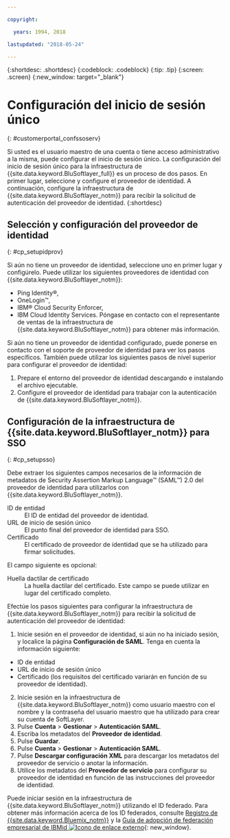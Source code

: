 ```yaml
---

copyright:

  years: 1994, 2018

lastupdated: "2018-05-24"

---
```


{:shortdesc: .shortdesc}
{:codeblock: .codeblock}
{:tip: .tip}
{:screen: .screen}
{:new_window: target="_blank"}


# Configuración del inicio de sesión único
{: #customerportal_confssoserv}

Si usted es el usuario maestro de una cuenta o tiene acceso administrativo a la misma, puede configurar el inicio de sesión único. La configuración del inicio de sesión único para la infraestructura de {{site.data.keyword.BluSoftlayer_full}} es un proceso de dos pasos.  En primer lugar, seleccione y configure el proveedor de identidad. A continuación, configure la infraestructura de {{site.data.keyword.BluSoftlayer_notm}} para recibir la solicitud de autenticación del proveedor de identidad.
{:shortdesc}

## Selección y configuración del proveedor de identidad
{: #cp_setupidprov}

Si aún no tiene un proveedor de identidad, seleccione uno en primer lugar y configúrelo. Puede utilizar los siguientes proveedores de identidad con {{site.data.keyword.BluSoftlayer_notm}}:
* Ping Identity&reg;,
* OneLogin&trade;,
* IBM&reg; Cloud Security Enforcer,
* IBM Cloud Identity Services.
Póngase en contacto con el representante de ventas de la infraestructura de {{site.data.keyword.BluSoftlayer_notm}} para obtener más información.

Si aún no tiene un proveedor de identidad configurado, puede ponerse en contacto con el soporte de proveedor de identidad para ver los pasos específicos. También puede utilizar los siguientes pasos de nivel superior para configurar el proveedor de identidad:
1. Prepare el entorno del proveedor de identidad descargando e instalando el archivo ejecutable.
2. Configure el proveedor de identidad para trabajar con la autenticación de {{site.data.keyword.BluSoftlayer_notm}}.

## Configuración de la infraestructura de {{site.data.keyword.BluSoftlayer_notm}} para SSO
{: #cp_setupsso}

Debe extraer los siguientes campos necesarios de la información de metadatos de Security Assertion Markup Language&trade; (SAML&trade;) 2.0 del proveedor de identidad para utilizarlos con {{site.data.keyword.BluSoftlayer_notm}}.
<dl>
<dt>ID de entidad</dt>
<dd>El ID de entidad del proveedor de identidad.</dd>
<dt>URL de inicio de sesión único</dt>
<dd>El punto final del proveedor de identidad para SSO.</dd>
<dt>Certificado</dt>
<dd>El certificado de proveedor de identidad que se ha utilizado para firmar solicitudes.</dd>
</dl>

El campo siguiente es opcional:
<dl>
<dt>Huella dactilar de certificado</dt>
<dd>La huella dactilar del certificado. Este campo se puede utilizar en lugar del certificado completo.</dd>
</dl>

Efectúe los pasos siguientes para configurar la infraestructura de {{site.data.keyword.BluSoftlayer_notm}} para recibir la solicitud de autenticación del proveedor de identidad:
1. Inicie sesión en el proveedor de identidad, si aún no ha iniciado sesión, y localice la página **Configuración de SAML**. Tenga en cuenta la información siguiente:
  * ID de entidad
  * URL de inicio de sesión único
  * Certificado (los requisitos del certificado variarán en función de su proveedor de identidad).
2. Inicie sesión en la infraestructura de {{site.data.keyword.BluSoftlayer_notm}} como usuario maestro con el nombre y la contraseña del usuario maestro que ha utilizado para crear su cuenta de SoftLayer.
3. Pulse **Cuenta** > **Gestionar** > **Autenticación SAML**.
4. Escriba los metadatos del **Proveedor de identidad**.
5. Pulse **Guardar**.
6. Pulse **Cuenta** > **Gestionar** > **Autenticación SAML**.
7. Pulse **Descargar configuración XML** para descargar los metadatos del proveedor de servicio o anotar la información.
8. Utilice los metadatos del **Proveedor de servicio** para configurar su proveedor de identidad en función de las instrucciones del proveedor de identidad.  

Puede iniciar sesión en la infraestructura de {{site.data.keyword.BluSoftlayer_notm}} utilizando el ID federado. Para obtener más información acerca de los ID federados, consulte [Registro de {{site.data.keyword.Bluemix_notm}}](/docs/account/adminpublic.html) y la [Guía de adopción de federación empresarial de IBMid ![Icono de enlace externo](../icons/launch-glyph.svg)](https://ibm.box.com/v/IBMid-Federation-Guide){: new_window}.
